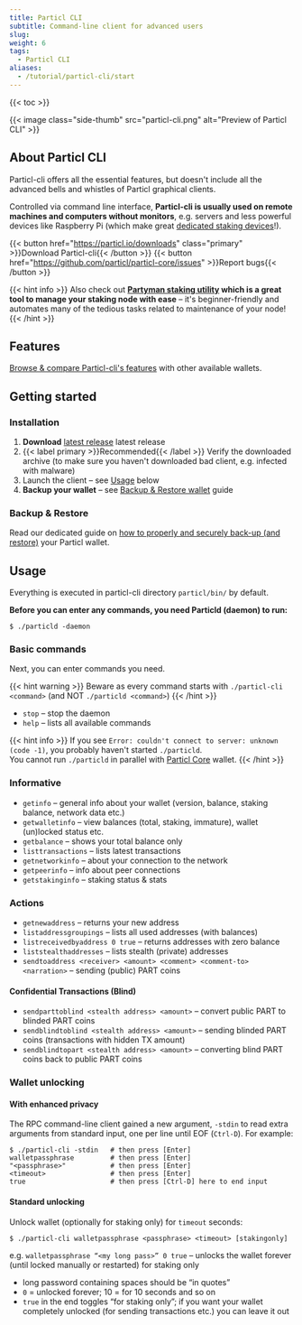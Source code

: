 ```yaml
---
title: Particl CLI
subtitle: Command-line client for advanced users
slug:
weight: 6
tags:
  - Particl CLI
aliases:
  - /tutorial/particl-cli/start
---
```


{{< toc >}}

{{< image class="side-thumb" src="particl-cli.png" alt="Preview of Particl CLI" >}}

## About Particl CLI

Particl-cli offers all the essential features, but doesn't include all the advanced bells and whistles of Particl graphical clients.

Controlled via command line interface, **Particl-cli is usually used on remote machines and computers without monitors**, e.g. servers and less powerful devices like Raspberry Pi (which make great [dedicated staking devices](/learn/staking/dedicated-devices/)!).


{{< button href="https://particl.io/downloads" class="primary" >}}Download Particl-cli{{< /button >}}
{{< button href="https://github.com/particl/particl-core/issues" >}}Report bugs{{< /button >}}

{{< hint info >}}
Also check out **[Partyman staking utility](/learn/staking/partyman/) which is a great tool to manage your staking node with ease** – it's beginner-friendly and automates many of the tedious tasks related to maintenance of your node!
{{< /hint >}}


## Features

[Browse & compare Particl-cli's features](learn:wallets:#comparison) with other available wallets.


## Getting started

### Installation

  1. **Download** [latest release](https://particl.io/downloads) latest release
  2. {{< label primary >}}Recommended{{< /label >}} Verify the downloaded archive (to make sure you haven't downloaded bad client, e.g. infected with malware)
  3. Launch the client – see [Usage](#usage) below
  4. **Backup your wallet** – see [Backup & Restore wallet](/tutorial/security/backup-restore-wallet/) guide


### Backup & Restore

Read our dedicated guide on [how to properly and securely back-up (and restore)](/tutorial/security/backup-restore-wallet/) your Particl wallet.


## Usage

Everything is executed in particl-cli directory `particl/bin/` by default.

**Before you can enter any commands, you need Particld (daemon) to run:**

    $ ./particld -daemon

### Basic commands

Next, you can enter commands you need.

{{< hint warning >}}
Beware as every command starts with `./particl-cli <command>` (and NOT `./particld <command>`)
{{< /hint >}}

- `stop` – stop the daemon
- `help` – lists all available commands

{{< hint info >}}
If you see `Error: couldn't connect to server: unknown (code -1)`, you probably haven't started `./particld`.\
You cannot run `./particld` in parallel with [Particl Core](tutorial:particl-core:) wallet.
{{< /hint >}}

### Informative

- `getinfo` –  general info about your wallet (version, balance, staking balance, network data etc.)
- `getwalletinfo` –  view balances (total, staking, immature), wallet (un)locked status etc.
- `getbalance` –  shows your total balance only
- `listtransactions` –  lists latest transactions
- `getnetworkinfo` –  about your connection to the network
- `getpeerinfo` –  info about peer connections
- `getstakinginfo` –  staking status & stats

### Actions

- `getnewaddress` –  returns your new address
- `listaddressgroupings` –  lists all used addresses (with balances)
- `listreceivedbyaddress 0 true` –  returns addresses with zero balance
- `liststealthaddresses` –  lists stealth (private) addresses
- `sendtoaddress <receiver> <amount> <comment> <comment-to> <narration>` – sending (public) PART coins

#### Confidential Transactions (Blind)

- `sendparttoblind <stealth address> <amount>` – convert public PART to blinded PART coins
- `sendblindtoblind <stealth address> <amount>` – sending blinded PART coins (transactions with hidden TX amount)
- `sendblindtopart <stealth address> <amount>` – converting blind PART coins back to public PART coins

### Wallet unlocking

#### With enhanced privacy

The RPC command-line client gained a new argument, `-stdin` to read extra arguments from standard input, one per line until EOF (`Ctrl-D`). For example:

```
$ ./particl-cli -stdin   # then press [Enter]
walletpassphrase         # then press [Enter]
"<passphrase>"           # then press [Enter]
<timeout>                # then press [Enter]
true                     # then press [Ctrl-D] here to end input
```

#### Standard unlocking

Unlock wallet (optionally for staking only) for `timeout` seconds:

    $ ./particl-cli walletpassphrase <passphrase> <timeout> [stakingonly]

e.g. `walletpassphrase “<my long pass>” 0 true` – unlocks the wallet forever (until locked manually or restarted) for staking only

- long password containing spaces should be “in quotes”
- `0` = unlocked forever; 10 = for 10 seconds and so on
- `true` in the end toggles “for staking only”; if you want your wallet completely unlocked (for sending transactions etc.) you can leave it out
